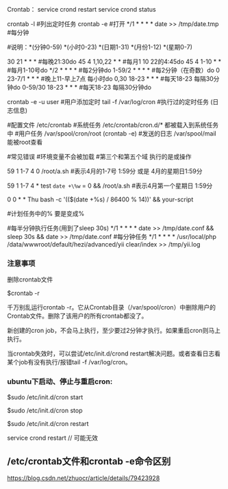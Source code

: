 Crontab：
service crond restart
service crond status

crontab -l #列出定时任务
crontab -e #打开
  */1 * * * * date >> /tmp/date.tmp #每分钟

  #说明：*(分钟0-59) *(小时0-23) *(日期1-31) *(月份1-12) *(星期0-7)

30   21    *      *    *     #每晚21:30do
45   4  1,10,22   *    *     #每月1 10 22的4:45do
45   4  1-10      *    *     #每月1-10号do
*/2  *     *      *    *     #每2分钟do
1-59/2 *   *      *    *     #每2分钟（在奇数）do
0  23-7/1  *      *    *     #晚上11-早上7点 每小时do
0,30 18-23 *      *    *     #每天18-23 每隔30分钟do
0-59/30 18-23 *   *    *     #每天18-23 每隔30分钟do

crontab -e -u user           #用户添加定时
tail -f /var/log/cron        #执行过的定时任务 (日志信息)

#配置文件 /etc/crontab
#系统任务 /etc/crontab/cron.d/* 都被载入到系统任务中
#用户任务 /var/spool/cron/root  (crontab -e)
#发送的日志 /var/spool/mail      能被root查看


#常见错误
#环境变量不会被加载
#第三个和第五个域 执行的是或操作

59 1 1-7 4 0 /root/a.sh  #表示4月的1-7号 1:59分 或是 4月的星期日1:59分

59 1 1-7 4 * test `date +\%w` = 0 && /root/a.sh #表示4月第一个星期日 1:59分

0 0 * * Thu bash -c '(($(date +\%s) / 86400 \% 14))' && your-script

#计划任务中的% 要是变成\%

#每半分钟执行任务(用到了sleep 30s)
*/1 * * * * date >> /tmp/date.conf && sleep 30s && date >> /tmp/date.conf
#每分钟任务
*/1 * * * * /usr/local/php  /data/wwwroot/default/hezi/advanced/yii clear/index >> /tmp/yii.log



### 注意事项

删除crontab文件

$crontab -r

千万别乱运行crontab -r。它从Crontab目录（/var/spool/cron）中删除用户的Crontab文件。删除了该用户的所有crontab都没了。


新创建的cron job，不会马上执行，至少要过2分钟才执行。如果重启cron则马上执行。


当crontab失效时，可以尝试/etc/init.d/crond restart解决问题。或者查看日志看某个job有没有执行/报错tail -f /var/log/cron。


### ubuntu下启动、停止与重启cron:

$sudo /etc/init.d/cron start

$sudo /etc/init.d/cron stop

$sudo /etc/init.d/cron restart

service crond restart // 可能无效


##  /etc/crontab文件和crontab -e命令区别

https://blog.csdn.net/zhuocr/article/details/79423928
